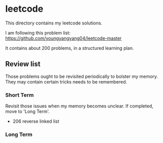 # leetcode

This directory contains my leetcode solutions.

I am following this problem list: https://github.com/youngyangyang04/leetcode-master

It contains about 200 problems, in a structured learning plan.

## Review list

Those problems ought to be revisited periodically to bolster my memory.
They may contain certain tricks needs to be remembered.

### Short Term

Revisit those issues when my memory becomes unclear. If completed, move to 'Long Term'.

- 206 reverse linked list

### Long Term
